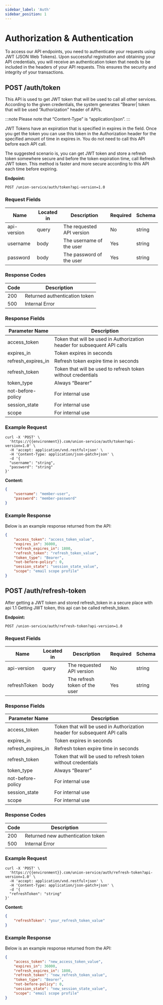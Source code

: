 ```yaml
---
sidebar_label: 'Auth'
sidebar_position: 1
---
```


# Authorization & Authentication

To access our API endpoints, you need to authenticate your requests using JWT (JSON
Web Tokens). Upon successful registration and obtaining your API credentials, you will
receive an authentication token that needs to be included in the headers of your API
requests. This ensures the security and integrity of your transactions.


## POST /auth/token

This API is used to get JWT token that will be used to call all other services. According
to the given credentials, the system generates “Bearer| token that will be used
“Authorization” header of API’s.

:::note
Please note that “Content-Type” is “application/json”.
:::

JWT Tokens have an expiration that is specified in expires in the field. Once you get the
token you can use this token in the Authorization header for the specified amount of
time in expires in. You do not need to call this API before each API call.

The suggested scenario is, you can get JWT token and store a refresh token somewhere
secure and before the token expiration time, call Refresh JWT token. This method is
faster and more secure according to this API each time before expiring.


**Endpoint:**
```
POST /union-service/auth/token?api-version=1.0
```


### Request Fields
| Name         | Located in | Description                          | Required | Schema |
|--------------|------------|--------------------------------------|----------|--------|
| api-version  | query      | The requested API version            | No       | string |
| username     | body       | The username of the user             | Yes      | string |
| password     | body       | The password of the user             | Yes      | string |


### Response Codes

| Code | Description |
| ---- | ----------- |
| 200 | Returned authentication token |
| 500 | Internal Error |

### Response Fields

| Parameter Name       | Description                                                  |
|----------------------|--------------------------------------------------------------|
| access_token         | Token that will be used in Authorization header for subsequent API calls |
| expires_in           | Token expires in seconds                                     |
| refresh_expires_in   | Refresh token expire time in seconds                        |
| refresh_token        | Token that will be used to refresh token without credentials |
| token_type           | Always “Bearer”                                             |
| not-before-policy     | For internal use                                            |
| session_state        | For internal use                                            |
| scope                | For internal use                                            |



### Example Request

```curl
curl -X 'POST' \
  'https://{{environment}}.com/union-service/auth/token?api-version=1.0' \
  -H 'accept: application/vnd.restful+json' \
  -H 'Content-Type: application/json-patch+json' \
  -d '{
  "username": "string",
  "password": "string"
}'
```

**Content:**
```json
{
    "username": "member-user",
    "password": "member-password"
}
```


### Example Response

Below is an example response returned from the API:

```json
{
    "access_token": "access_token_value",
    "expires_in": 36000,
    "refresh_expires_in": 1800,
    "refresh_token": "refresh_token_value",
    "token_type": "Bearer",
    "not-before-policy": 0,
    "session_state": "session_state_value",
    "scope": "email scope profile"
}
```


## POST /auth/refresh-token

After getting a JWT token and stored refresh_token in a secure place with api 1.1 Getting
JWT token, this api can be called refresh_token.

**Endpoint:**
```
POST /union-service/auth/refresh-token?api-version=1.0
```

### Request Fields
| Name         | Located in | Description                          | Required | Schema |
|--------------|------------|--------------------------------------|----------|--------|
| api-version  | query      | The requested API version            | No       | string |
| refreshToken | body       | The refresh token of the user        | Yes      | string |

### Response Fields

| Parameter Name       | Description                                                  |
|----------------------|--------------------------------------------------------------|
| access_token         | Token that will be used in Authorization header for subsequent API calls |
| expires_in           | Token expires in seconds                                     |
| refresh_expires_in   | Refresh token expire time in seconds                        |
| refresh_token        | Token that will be used to refresh token without credentials |
| token_type           | Always “Bearer”                                             |
| not-before-policy     | For internal use                                            |
| session_state        | For internal use                                            |
| scope                | For internal use                                            |

### Response Codes

| Code | Description |
| ---- | ----------- |
| 200 | Returned new authentication token |
| 500 | Internal Error |

### Example Request

```curl 
curl -X 'POST' \
  'https://{{environment}}.com/union-service/auth/refresh-token?api-version=1.0' \
  -H 'accept: application/vnd.restful+json' \
  -H 'Content-Type: application/json-patch+json' \
  -d '{
  "refreshToken": "string"
}'
```

**Content:**
```json
{
    "refreshToken": "your_refresh_token_value"
}
```

### Example Response

Below is an example response returned from the API:

```json
{
    "access_token": "new_access_token_value",
    "expires_in": 36000,
    "refresh_expires_in": 1800,
    "refresh_token": "new_refresh_token_value",
    "token_type": "Bearer",
    "not-before-policy": 0,
    "session_state": "new_session_state_value",
    "scope": "email scope profile"
}
```